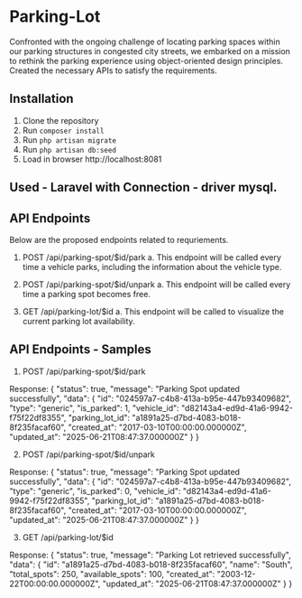 # Parking-Lot
Confronted with the ongoing challenge of locating parking spaces within our parking structures in congested city streets, we embarked on a mission to rethink the parking experience using object-oriented design principles. Created the necessary APIs to satisfy the requirements.

## Installation

1. Clone the repository
2. Run `composer install`
3. Run `php artisan migrate`
4. Run `php artisan db:seed`
5. Load in browser http://localhost:8081

## Used - Laravel with Connection - driver mysql.

## API Endpoints
Below are the proposed endpoints related to requriements.

1. POST /api/parking-spot/$id/park
a. This endpoint will be called every time a vehicle parks, including the information about the
vehicle type.

2. POST /api/parking-spot/$id/unpark
a. This endpoint will be called every time a parking spot becomes free.

3. GET /api/parking-lot/$id
a. This endpoint will be called to visualize the current parking lot availability.

## API Endpoints - Samples

1. POST /api/parking-spot/$id/park

Response: 
{
    "status": true,
    "message": "Parking Spot updated successfully",
    "data": {
        "id": "024597a7-c4b8-413a-b95e-447b93409682",
        "type": "generic",
        "is_parked": 1,
        "vehicle_id": "d82143a4-ed9d-41a6-9942-f75f22df8355",
        "parking_lot_id": "a1891a25-d7bd-4083-b018-8f235facaf60",
        "created_at": "2017-03-10T00:00:00.000000Z",
        "updated_at": "2025-06-21T08:47:37.000000Z"
    }
}

2. POST /api/parking-spot/$id/unpark

Response: 
{
    "status": true,
    "message": "Parking Spot updated successfully",
    "data": {
        "id": "024597a7-c4b8-413a-b95e-447b93409682",
        "type": "generic",
        "is_parked": 0,
        "vehicle_id": "d82143a4-ed9d-41a6-9942-f75f22df8355",
        "parking_lot_id": "a1891a25-d7bd-4083-b018-8f235facaf60",
        "created_at": "2017-03-10T00:00:00.000000Z",
        "updated_at": "2025-06-21T08:47:37.000000Z"
    }
}

3. GET /api/parking-lot/$id

Response: 
{
    "status": true,
    "message": "Parking Lot retrieved successfully",
    "data": {
        "id": "a1891a25-d7bd-4083-b018-8f235facaf60",
        "name": "South",
        "total_spots": 250,
        "available_spots": 100,
        "created_at": "2003-12-22T00:00:00.000000Z",
        "updated_at": "2025-06-21T08:47:37.000000Z"
    }
}
